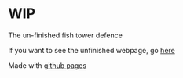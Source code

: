 # WIP
The un-finished fish tower defence

If you want to see the unfinished webpage, go [here](https://titanium-programming.github.io/FishTank/)

Made with [github pages](https://pages.github.com/)
